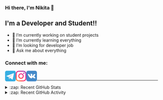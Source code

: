 ### Hi there, I'm Nikita 👋


## I'm a Developer and Student!!

- 🔭 I’m currently working on student projects
- 🌱 I’m currently learning everything
- 🤔 I’m looking for developer job
- 💬 Ask me about everything

### Connect with me:

[<img align="left" alt="Telegram" width="35px" src="https://github.com/DUNNIK/DUNNIK/blob/main/icons/TelegramIcon.svg" />][telegram]
[<img align="left" alt="Instagram" width="35px" src="https://github.com/DUNNIK/DUNNIK/blob/main/icons/InstagramIcon.svg" />][instagram]
[<img align="left" alt="Vk" width="35px" src="https://github.com/DUNNIK/DUNNIK/blob/main/icons/VkIcon.svg" />][vk]

<br />

---
<details>
 <summary>:zap: Recent GitHub Stats</summary>

![Nikita's GitHub stats](https://github-readme-stats.vercel.app/api?username=DUNNIK&show_icons=true&theme=chartreuse-dark&count_private=true)
<br />

[![Top Langs](https://github-readme-stats.vercel.app/api/top-langs/?username=DUNNIK&show_icons=true&theme=chartreuse-dark&count_private=true)](https://github.com/anuraghazra/github-readme-stats)

</details>

<details>
  <summary>:zap: Recent GitHub Activity</summary>
<!--START_SECTION:activity-->
1. 💪 Opened PR [#1](https://github.com/TIove/DevTools/pull/1) in [TIove/DevTools](https://github.com/TIove/DevTools)
<!--END_SECTION:activity-->
</details>




[telegram]: https://t.me/dunaevnikita
[instagram]: https://instagram.com/_dunnik
[vk]: https://vk.com/dunn1
